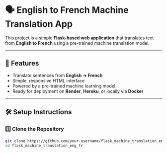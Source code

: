 # 🗣️ English to French Machine Translation App

This project is a simple **Flask-based web application** that translates text from **English to French** using a pre-trained machine translation model.

---

## 🚀 Features
- Translate sentences from **English → French**
- Simple, responsive HTML interface
- Powered by a pre-trained machine learning model
- Ready for deployment on **Render**, **Heroku**, or locally via **Docker**

---

## 🛠️ Setup Instructions

### 1️⃣ Clone the Repository
```bash
git clone https://github.com/your-username/flask_machine_translation_eng_fr.git
cd flask_machine_translation_eng_fr

